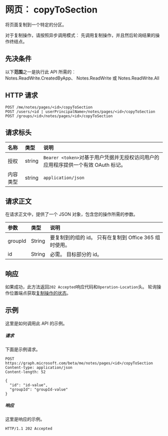 # <a name="page-copytosection"></a>网页︰ copyToSection
将页面复制到一个特定的分区。

对于复制操作，请按照异步调用模式︰ 先调用复制操作，并且然后轮询结果的操作终结点。

## <a name="prerequisites"></a>先决条件
以下**范围**之一是执行此 API 所需的︰   
Notes.ReadWrite.CreatedByApp、 Notes.ReadWrite 或 Notes.ReadWrite.All  
## <a name="http-request"></a>HTTP 请求
<!-- { "blockType": "ignored" } -->
```http
POST /me/notes/pages/<id>/copyToSection
POST /users/<id | userPrincipalName>/notes/pages/<id>/copyToSection
POST /groups/<id>/notes/pages/<id>/copyToSection
```
## <a name="request-headers"></a>请求标头
| 名称       | 类型 | 说明|
|:---------------|:--------|:----------|
| 授权  | string  | `Bearer <token>`对基于用户凭据并无授权访问用户的应用程序提供一个有效 OAuth 标记。 |
| 内容类型 | string | `application/json` |

## <a name="request-body"></a>请求正文
在请求正文中，提供了一个 JSON 对象，包含您的操作所需的参数。

| 参数    | 类型   |说明|
|:---------------|:--------|:----------|
|groupId|String|要复制到的组的 id。 只有在复制到 Office 365 组时使用。|
|id|String|必需。 目标部分的 id。|


## <a name="response"></a>响应
如果成功，此方法返回`202 Accepted`响应代码和`Operation-Location`头。 轮询操作位置端点获取[复制操作的状态](notesoperation_get.md)。

## <a name="example"></a>示例
这里是如何调用此 API 的示例。
##### <a name="request"></a>请求
下面是示例请求。
<!-- {
  "blockType": "request",
  "name": "page_copytosection"
}-->
```http
POST https://graph.microsoft.com/beta/me/notes/pages/<id>/copyToSection
Content-type: application/json
Content-length: 52

{
  "id": "id-value",
  "groupId": "groupId-value"
}
```

##### <a name="response"></a>响应
这里是响应的示例。
<!-- {
  "blockType": "response",
  "truncated": true,
  "@odata.type": "microsoft.graph.copystatusmodel"
} -->
```http
HTTP/1.1 202 Accepted
```

<!-- uuid: 8fcb5dbc-d5aa-4681-8e31-b001d5168d79
2015-10-25 14:57:30 UTC -->
<!-- {
  "type": "#page.annotation",
  "description": "page: copyToSection",
  "keywords": "",
  "section": "documentation",
  "tocPath": ""
}-->